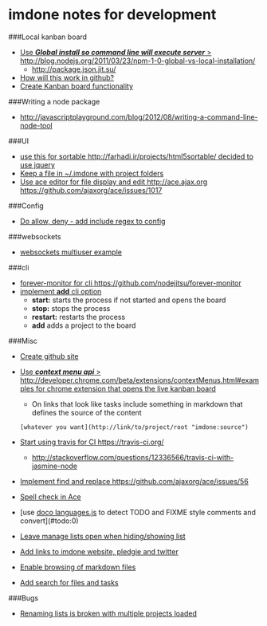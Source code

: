 imdone notes for development
==========
###Local kanban board 
- [Use ***Global install so command line will execute server*** > <http://blog.nodejs.org/2011/03/23/npm-1-0-global-vs-local-installation/>](#archive:260)
   - <http://package.json.jit.su/>
- [How will this work in github?](#archive:270)
- [Create Kanban board functionality](#archive:290)

###Writing a node package
- <http://javascriptplayground.com/blog/2012/08/writing-a-command-line-node-tool>

###UI
- [use this for sortable <http://farhadi.ir/projects/html5sortable/> decided to use jquery](#archive:250)
- [Keep a file in ~/.imdone with project folders](#archive:140)
- [Use ace editor for file display and edit <http://ace.ajax.org> <https://github.com/ajaxorg/ace/issues/1017>](#done:100)

###Config
- [Do allow, deny - add include regex to config](#archive:240)

###websockets
- [websockets multiuser example](https://github.com/einaros/ws/blob/master/examples/fileapi/server.js)

###cli
- [forever-monitor for cli <https://github.com/nodejitsu/forever-monitor>](#todo:120)
- [implement **add** cli option](#archive:170)
	- **start:** starts the process if not started and opens the board
	- **stop:** stops the process
	- **restart:** restarts the process
	- **add** adds a project to the board

###Misc
- [Create github site](#archive:280)
- [Use ***context menu api*** > <http://developer.chrome.com/beta/extensions/contextMenus.html#examples> for chrome extension that opens the live kanban board](#todo:130)
	- On links that look like tasks include something in markdown that defines the source of the content

	`[whatever you want](http://link/to/project/root "imdone:source")`

- [Start using travis for CI <https://travis-ci.org/>](#todo:30)
    - <http://stackoverflow.com/questions/12336566/travis-ci-with-jasmine-node>
- [Implement find and replace <https://github.com/ajaxorg/ace/issues/56>](#todo:70)
- [Spell check in Ace](#todo:100)
- [use [doco languages.js](https://github.com/jashkenas/docco/blob/master/resources/languages.json) to detect TODO and FIXME style comments and convert](#todo:0)
- [Leave manage lists open when hiding/showing list](#planning:30)
- [Add links to imdone website, pledgie and twitter](#doing:0)
- [Enable browsing of markdown files](#doing:10)
- [Add search for files and tasks](#todo:50)

###Bugs
- [Renaming lists is broken with multiple projects loaded](#done:90)







